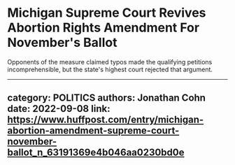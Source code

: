 # Michigan Supreme Court Revives Abortion Rights Amendment For November's Ballot

Opponents of the measure claimed typos made the qualifying petitions incomprehensible, but the state's highest court rejected that argument.

---
category: POLITICS
authors: Jonathan Cohn
date: 2022-09-08
link: https://www.huffpost.com/entry/michigan-abortion-amendment-supreme-court-november-ballot_n_63191369e4b046aa0230bd0e
---
